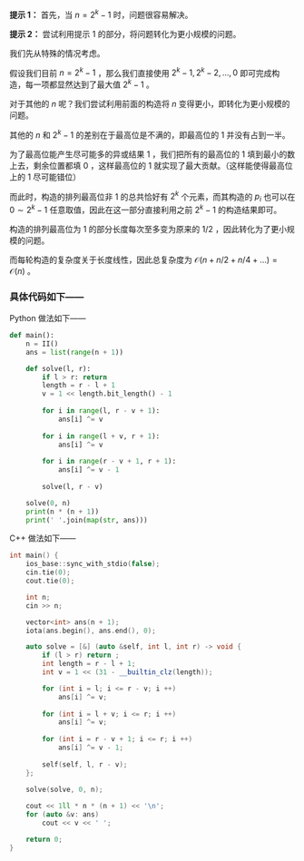 **提示 1：** 首先，当 $n=2^k-1$ 时，问题很容易解决。

**提示 2：** 尝试利用提示 1 的部分，将问题转化为更小规模的问题。

我们先从特殊的情况考虑。

假设我们目前 $n=2^k-1$ ，那么我们直接使用 $2^k-1,2^k-2,\dots,0$ 即可完成构造，每一项都显然达到了最大值 $2^k-1$ 。

对于其他的 $n$ 呢？我们尝试利用前面的构造将 $n$ 变得更小，即转化为更小规模的问题。

其他的 $n$ 和 $2^k-1$ 的差别在于最高位是不满的，即最高位的 $1$ 并没有占到一半。

为了最高位能产生尽可能多的异或结果 $1$ ，我们把所有的最高位的 $1$ 填到最小的数上去，剩余位置都填 $0$ ，这样最高位的 $1$ 就实现了最大贡献。（这样能使得最高位上的 $1$ 尽可能错位）

而此时，构造的排列最高位非 $1$ 的总共恰好有 $2^k$ 个元素，而其构造的 $p_i$ 也可以在 $0\sim 2^k-1$ 任意取值，因此在这一部分直接利用之前 $2^k-1$ 的构造结果即可。

构造的排列最高位为 $1$ 的部分长度每次至多变为原来的 $1/2$ ，因此转化为了更小规模的问题。

而每轮构造的复杂度关于长度线性，因此总复杂度为 $\mathcal{O}(n+n/2+n/4+...)=\mathcal{O}(n)$ 。

### 具体代码如下——

Python 做法如下——

```Python []
def main():
    n = II()
    ans = list(range(n + 1))

    def solve(l, r):
        if l > r: return
        length = r - l + 1
        v = 1 << length.bit_length() - 1
        
        for i in range(l, r - v + 1):
            ans[i] ^= v
        
        for i in range(l + v, r + 1):
            ans[i] ^= v
        
        for i in range(r - v + 1, r + 1):
            ans[i] ^= v - 1
        
        solve(l, r - v)

    solve(0, n)
    print(n * (n + 1))
    print(' '.join(map(str, ans)))
```

C++ 做法如下——

```cpp []
int main() {
    ios_base::sync_with_stdio(false);
    cin.tie(0);
    cout.tie(0);

    int n;
    cin >> n;

    vector<int> ans(n + 1);
    iota(ans.begin(), ans.end(), 0);

    auto solve = [&] (auto &self, int l, int r) -> void {
        if (l > r) return ;
        int length = r - l + 1;
        int v = 1 << (31 - __builtin_clz(length));

        for (int i = l; i <= r - v; i ++)
            ans[i] ^= v;
        
        for (int i = l + v; i <= r; i ++)
            ans[i] ^= v;
        
        for (int i = r - v + 1; i <= r; i ++)
            ans[i] ^= v - 1;
        
        self(self, l, r - v);
    };
    
    solve(solve, 0, n);

    cout << 1ll * n * (n + 1) << '\n';
    for (auto &v: ans)
        cout << v << ' ';

    return 0;
}
```
